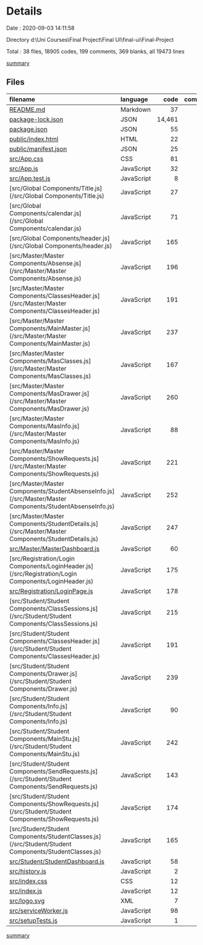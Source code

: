 # Details

Date : 2020-09-03 14:11:58

Directory d:\Uni Courses\Final Project\Final UI\final-ui\Final-Project

Total : 38 files,  18905 codes, 199 comments, 369 blanks, all 19473 lines

[summary](results.md)

## Files
| filename | language | code | comment | blank | total |
| :--- | :--- | ---: | ---: | ---: | ---: |
| [README.md](/README.md) | Markdown | 37 | 0 | 32 | 69 |
| [package-lock.json](/package-lock.json) | JSON | 14,461 | 0 | 1 | 14,462 |
| [package.json](/package.json) | JSON | 55 | 0 | 1 | 56 |
| [public/index.html](/public/index.html) | HTML | 22 | 23 | 1 | 46 |
| [public/manifest.json](/public/manifest.json) | JSON | 25 | 0 | 1 | 26 |
| [src/App.css](/src/App.css) | CSS | 81 | 0 | 13 | 94 |
| [src/App.js](/src/App.js) | JavaScript | 32 | 0 | 5 | 37 |
| [src/App.test.js](/src/App.test.js) | JavaScript | 8 | 0 | 2 | 10 |
| [src/Global Components/Title.js](/src/Global Components/Title.js) | JavaScript | 27 | 0 | 5 | 32 |
| [src/Global Components/calendar.js](/src/Global Components/calendar.js) | JavaScript | 71 | 3 | 13 | 87 |
| [src/Global Components/header.js](/src/Global Components/header.js) | JavaScript | 165 | 2 | 8 | 175 |
| [src/Master/Master Components/Absense.js](/src/Master/Master Components/Absense.js) | JavaScript | 196 | 4 | 16 | 216 |
| [src/Master/Master Components/ClassesHeader.js](/src/Master/Master Components/ClassesHeader.js) | JavaScript | 191 | 6 | 8 | 205 |
| [src/Master/Master Components/MainMaster.js](/src/Master/Master Components/MainMaster.js) | JavaScript | 237 | 9 | 9 | 255 |
| [src/Master/Master Components/MasClasses.js](/src/Master/Master Components/MasClasses.js) | JavaScript | 167 | 3 | 7 | 177 |
| [src/Master/Master Components/MasDrawer.js](/src/Master/Master Components/MasDrawer.js) | JavaScript | 260 | 3 | 11 | 274 |
| [src/Master/Master Components/MasInfo.js](/src/Master/Master Components/MasInfo.js) | JavaScript | 88 | 3 | 12 | 103 |
| [src/Master/Master Components/ShowRequests.js](/src/Master/Master Components/ShowRequests.js) | JavaScript | 221 | 3 | 28 | 252 |
| [src/Master/Master Components/StudentAbsenseInfo.js](/src/Master/Master Components/StudentAbsenseInfo.js) | JavaScript | 252 | 32 | 26 | 310 |
| [src/Master/Master Components/StudentDetails.js](/src/Master/Master Components/StudentDetails.js) | JavaScript | 247 | 3 | 13 | 263 |
| [src/Master/MasterDashboard.js](/src/Master/MasterDashboard.js) | JavaScript | 60 | 1 | 7 | 68 |
| [src/Registration/Login Components/LoginHeader.js](/src/Registration/Login Components/LoginHeader.js) | JavaScript | 175 | 3 | 7 | 185 |
| [src/Registration/LoginPage.js](/src/Registration/LoginPage.js) | JavaScript | 178 | 7 | 14 | 199 |
| [src/Student/Student Components/ClassSessions.js](/src/Student/Student Components/ClassSessions.js) | JavaScript | 215 | 2 | 24 | 241 |
| [src/Student/Student Components/ClassesHeader.js](/src/Student/Student Components/ClassesHeader.js) | JavaScript | 191 | 7 | 7 | 205 |
| [src/Student/Student Components/Drawer.js](/src/Student/Student Components/Drawer.js) | JavaScript | 239 | 23 | 11 | 273 |
| [src/Student/Student Components/Info.js](/src/Student/Student Components/Info.js) | JavaScript | 90 | 2 | 11 | 103 |
| [src/Student/Student Components/MainStu.js](/src/Student/Student Components/MainStu.js) | JavaScript | 242 | 7 | 9 | 258 |
| [src/Student/Student Components/SendRequests.js](/src/Student/Student Components/SendRequests.js) | JavaScript | 143 | 6 | 11 | 160 |
| [src/Student/Student Components/ShowRequests.js](/src/Student/Student Components/ShowRequests.js) | JavaScript | 174 | 3 | 22 | 199 |
| [src/Student/Student Components/StudentClasses.js](/src/Student/Student Components/StudentClasses.js) | JavaScript | 165 | 4 | 7 | 176 |
| [src/Student/StudentDashboard.js](/src/Student/StudentDashboard.js) | JavaScript | 58 | 2 | 6 | 66 |
| [src/history.js](/src/history.js) | JavaScript | 2 | 0 | 1 | 3 |
| [src/index.css](/src/index.css) | CSS | 12 | 0 | 2 | 14 |
| [src/index.js](/src/index.js) | JavaScript | 12 | 3 | 3 | 18 |
| [src/logo.svg](/src/logo.svg) | XML | 7 | 0 | 1 | 8 |
| [src/serviceWorker.js](/src/serviceWorker.js) | JavaScript | 98 | 31 | 13 | 142 |
| [src/setupTests.js](/src/setupTests.js) | JavaScript | 1 | 4 | 1 | 6 |

[summary](results.md)